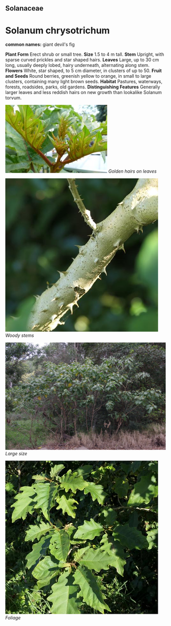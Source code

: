 ## Solanaceae
# Solanum chrysotrichum
**common names:** giant devil's fig

**Plant Form** Erect shrub or small tree. **Size** 1.5 to 4 m tall. **Stem** Upright, with sparse curved prickles and star shaped hairs. **Leaves** Large, up to 30 cm long, usually deeply lobed, hairy underneath, alternating along stem. **Flowers** White, star shaped, to 5 cm diameter, in clusters of up to 50. **Fruit and Seeds** Round berries, greenish yellow to orange, in small to large clusters, containing many light brown seeds. **Habitat** Pastures, waterways, forests, roadsides, parks, old gardens. **Distinguishing Features** Generally larger leaves and less reddish hairs on new growth than lookalike Solanum torvum.


![Golden hairs on leaves](6074_P1230496.jpg)
   *Golden hairs on leaves* 

![Woody stems](90885_P1189746.jpg)
   *Woody stems* 

![Large size](6848_IMGP2854.jpg)
   *Large size* 

![Foliage](90892_P1189753.jpg)
   *Foliage* 

